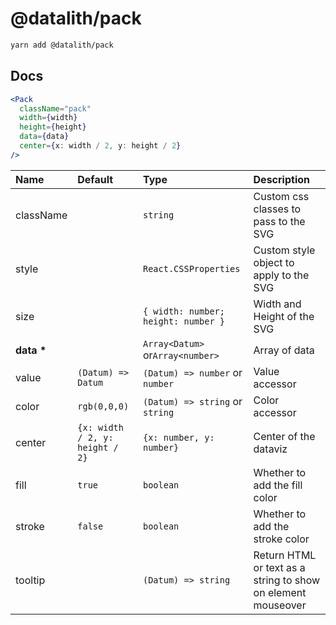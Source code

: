 # @datalith/pack

```sh
yarn add @datalith/pack
```

## Docs

```jsx
<Pack
  className="pack"
  width={width}
  height={height}
  data={data}
  center={x: width / 2, y: height / 2}
/>
```

| Name           | Default                         | Type                                | Description                                                  |
| :------------- | :------------------------------ | :---------------------------------- | :----------------------------------------------------------- |
| className      |                                 | `string`                            | Custom css classes to pass to the SVG                        |
| style          |                                 | `React.CSSProperties`               | Custom style object to apply to the SVG                      |
| size           |                                 | `{ width: number; height: number }` | Width and Height of the SVG                                  |
| <b>data \*</b> |                                 | `Array<Datum>` or`Array<number>`    | Array of data                                                |
| value          | `(Datum) => Datum`              | `(Datum) => number` or `number`     | Value accessor                                               |
| color          | `rgb(0,0,0)`                    | `(Datum) => string` or `string`     | Color accessor                                               |
| center         | `{x: width / 2, y: height / 2}` | `{x: number, y: number}`            | Center of the dataviz                                        |
| fill           | `true`                          | `boolean`                           | Whether to add the fill color                                |
| stroke         | `false`                         | `boolean`                           | Whether to add the stroke color                              |
| tooltip        |                                 | `(Datum) => string`                 | Return HTML or text as a string to show on element mouseover |
